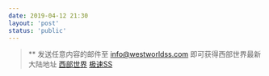 ```yaml
---
date: 2019-04-12 21:30
layout: 'post'
status: 'public'
---
```

> ** 发送任意内容的邮件至 <info@westworldss.com> 即可获得西部世界最新大陆地址
[西部世界](https://xbnet.site/i/iv200927/bobXeCk)
[极速SS](https://jsss-25.top)
